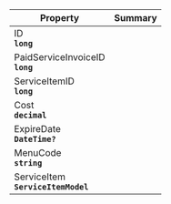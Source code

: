 
| Property | Summary |
|----------|---------|
| ID <div><strong>``long``</strong></div> |  |
| PaidServiceInvoiceID <div><strong>``long``</strong></div> |  |
| ServiceItemID <div><strong>``long``</strong></div> |  |
| Cost <div><strong>``decimal``</strong></div> |  |
| ExpireDate <div><strong>``DateTime?``</strong></div> |  |
| MenuCode <div><strong>``string``</strong></div> |  |
| ServiceItem <div><strong>``ServiceItemModel``</strong></div> |  |
